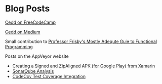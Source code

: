 # Blog Posts

[Cedd on FreeCodeCamp](https://www.freecodecamp.org/news/author/cedd/)

[Cedd on Medium](https://medium.com/@cuddlyburger)

Small contribution to [Professor Frisby's Mostly Adequte Guie to Functional Programming](https://github.com/MostlyAdequate/mostly-adequate-guide/pull/432)

Posts on the AppVeyor website
- [Creating a Signed and ZipAligned APK (for Google Play) from Xamarin](https://www.appveyor.com/blog/2016/11/22/create-signed-aligned-xamarin-apk/)
- [SonarQube Analysis](https://www.appveyor.com/blog/2016/12/23/sonarqube/)
- [CodeCov Test Coverage Integration](https://www.appveyor.com/blog/2017/03/17/codecov/)

